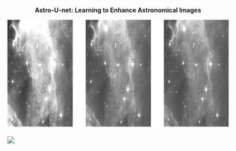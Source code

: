 <p align="center"> <b>  Astro-U-net:  Learning to Enhance Astronomical Images </b> </p>
<p align="center"><img src="img.png" height="250px"></p>

<p align="left"><img src="network1/network1.gif" height="250px"></p>
